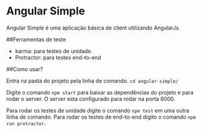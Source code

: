 Angular Simple 
===

Angular Simple é uma aplicação básica de client utilizando AngularJs. 

##Ferramentas de teste
  
* karma: para testes de unidade. 
* Protractor: para testes end-to-end

##Como usar?

Entra na pasta do projeto pela linha de comando. ```cd angular-simple/```

Digite o comando ```npm start``` para baixar as dependências do projeto e para rodar o server. 
O server esta configurado para rodar na porta 8000. 

Para rodar os testes de unidade digite o comando ```npm test``` em uma outra linha de comando. 
Para rodar os testes de end-to-end digito o comando ```npm run protractor```. 
  